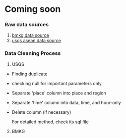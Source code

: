 # Coming soon

### Raw data sources
1. [bmkg data source](https://github.com/kekavigi/repo-gempa/blob/main/katalog_gempa.csv)
2. [usgs asean data source](https://github.com/nugrahazikry/EDA-Indonesia-Earthquake/tree/main/Dataset/Raw)

### Data Cleaning Process
1. USGS
- Finding duplicate
- checking null for important parameters only
- Separate 'place' column into place and region
- Separate 'time' column into data, time, and hour-only
- Delete column (if necessary)

  For detailed method, check its sql file

2. BMKG
